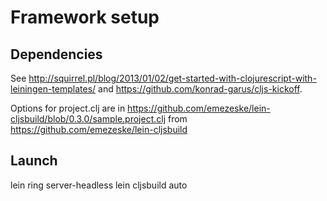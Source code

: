 Framework setup
===============

Dependencies
------------

See http://squirrel.pl/blog/2013/01/02/get-started-with-clojurescript-with-leiningen-templates/ and https://github.com/konrad-garus/cljs-kickoff.

Options for project.clj are in https://github.com/emezeske/lein-cljsbuild/blob/0.3.0/sample.project.clj from https://github.com/emezeske/lein-cljsbuild

Launch
------

lein ring server-headless
lein cljsbuild auto
